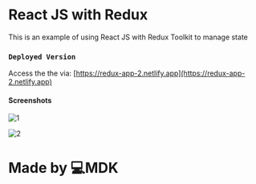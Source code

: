 # React JS with Redux 

This is an example of using React JS with Redux Toolkit to manage state

### `Deployed Version`
Access the the via: [https://redux-app-2.netlify.app](https://redux-app-2.netlify.app)

#### Screenshots

![1](https://user-images.githubusercontent.com/33373038/191043593-83053fcc-3eee-4c03-9756-86171761e31c.png)

![2](https://user-images.githubusercontent.com/33373038/191043620-74e968df-eabe-4dca-b343-5535ea28a857.png)

 # Made by 💻MDK

 

 

 


